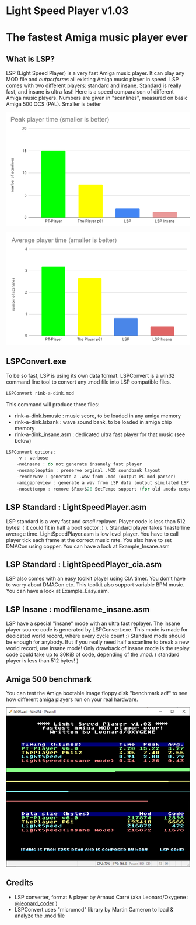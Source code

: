 # Light Speed Player v1.03
# The fastest Amiga music player ever

## What is LSP?

LSP (Light Speed Player) is a very fast Amiga music player. It can play any MOD file and *outperforms* all existing Amiga music player in speed.
LSP comes with two different players: standard and insane. Standard is really fast, and insane is ultra fast!
Here is a speed comparaison of different Amiga music players. Numbers are given in "scanlines", measured on basic Amiga 500 OCS (PAL). Smaller is better

![image info](./png/bench_peak.png)

![image info](./png/bench_average.png)

## LSPConvert.exe

To be so fast, LSP is using its own data format. LSPConvert is a win32 command line tool to convert any .mod file into LSP compatible files.
```c
LSPConvert rink-a-dink.mod
```
This command will produce three files:
- rink-a-dink.lsmusic : music score, to be loaded in any amiga memory
- rink-a-dink.lsbank : wave sound bank, to be loaded in amiga chip memory
- rink-a-dink_insane.asm : dedicated ultra fast player for that music (see below)

```c
LSPConvert options:
	-v : verbose
	-noinsane : do not generate insanely fast player
	-nosampleoptim : preserve orginal .MOD soundbank layout
	-renderwav : generate a .wav from .mod (output PC mod parser)
	-amigapreview : generate a wav from LSP data (output simulated LSP Amiga player)
	-nosettempo : remove $Fxx>$20 SetTempo support (for old .mods compatiblity)
```

## LSP Standard : LightSpeedPlayer.asm

LSP standard is a very fast and *small* replayer. Player code is less than 512 bytes! ( it could fit in half a boot sector :) ). Standard player takes 1 rasterline average time. LightSpeedPlayer.asm is low level player. You have to call player tick each frame at the correct music rate. You also have to set DMACon using copper. You can have a look at Example_Insane.asm

## LSP Standard : LightSpeedPlayer_cia.asm

LSP also comes with an easy toolkit player using CIA timer. You don't have to worry about DMACon etc. This toolkit also support variable BPM music. You can have a look at Example_Easy.asm. 

## LSP Insane : modfilename_insane.asm

LSP have a special "insane" mode with an ultra fast replayer. The insane player source code is generated by LSPConvert.exe. This mode is made for dedicated world record, where every cycle count :) Standard mode should be enough for anybody. But if you really need half a scanline to break a new world record, use insane mode! Only drawback of insane mode is the replay code could take up to 30KiB of code, depending of the .mod. ( standard player is less than 512 bytes! )

## Amiga 500 benchmark

You can test the Amiga bootable image floppy disk "benchmark.adf" to see how different amiga players run on your real hardware.

![image info](./png/benchmark_shot.png)


## Credits

* LSP converter, format & player by Arnaud Carré (aka Leonard/Oxygene : [@leonard_coder](https://twitter.com/leonard_coder) )
* LSPConvert uses "micromod" library by Martin Cameron to load & analyze the .mod file
